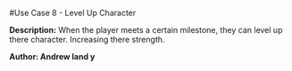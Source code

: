 #Use Case 8 - Level Up Character

**Description:** When the player meets a certain milestone, they can level up there character. Increasing there strength.

**Author: Andrew land y**
